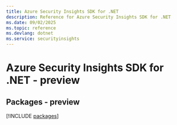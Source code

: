 ```yaml
---
title: Azure Security Insights SDK for .NET
description: Reference for Azure Security Insights SDK for .NET
ms.date: 09/02/2025
ms.topic: reference
ms.devlang: dotnet
ms.service: securityinsights
---
```

# Azure Security Insights SDK for .NET - preview
## Packages - preview
[!INCLUDE [packages](security-insights-index.md)]
